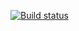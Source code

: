 [![Build status](https://ci.appveyor.com/api/projects/status/krllor1i36j3iry0?svg=true)](https://ci.appveyor.com/project/MaryVanyush/symbols-generators)